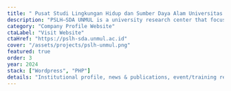 ```yaml
---
title: " Pusat Studi Lingkungan Hidup dan Sumber Daya Alam Universitas Mulawarman"
description: "PSLH–SDA UNMUL is a university research center that focuses on environmental studies, natural resource management, and community-based sustainability programs."
category: "Company Profile Website"
ctaLabel: "Visit Website"
ctaHref: "https://pslh-sda.unmul.ac.id"
cover: "/assets/projects/pslh-unmul.png"
featured: true
order: 3
year: 2024
stack: ["Wordpress", "PHP"]
details: "Institutional profile, news & publications, event/training registration, SEO & analytics."
---
```

